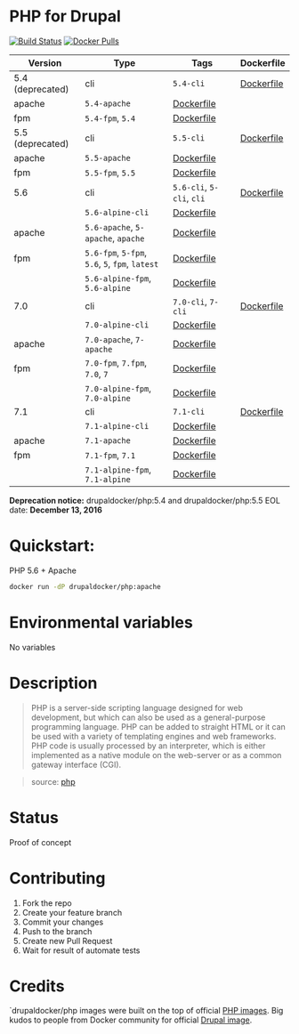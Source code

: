 PHP for Drupal
=====================
[![Build Status](https://travis-ci.org/drupal-docker/php.svg?branch=master)](https://travis-ci.org/drupal-docker/php)
[![Docker Pulls](https://img.shields.io/docker/pulls/drupaldocker/php.svg?maxAge=2592000)](https://hub.docker.com/r/drupaldocker/php)

Version | Type | Tags | Dockerfile
--- | --- | --- | ---
5.4 (deprecated) | cli | `5.4-cli` | [Dockerfile](https://github.com/drupal-docker/php/blob/master/5.4/Dockerfile-cli)
 | apache | `5.4-apache` | [Dockerfile](https://github.com/drupal-docker/php/blob/master/5.4/Dockerfile-apache)
 | fpm | `5.4-fpm`, `5.4` | [Dockerfile](https://github.com/drupal-docker/php/blob/master/5.4/Dockerfile-fpm)
5.5 (deprecated) | cli | `5.5-cli` | [Dockerfile](https://github.com/drupal-docker/php/blob/master/5.5/Dockerfile-cli)
 | apache | `5.5-apache` | [Dockerfile](https://github.com/drupal-docker/php/blob/master/5.5/Dockerfile-apache)
 | fpm | `5.5-fpm`, `5.5` | [Dockerfile](https://github.com/drupal-docker/php/blob/master/5.5/Dockerfile-fpm)
5.6 | cli | `5.6-cli`, `5-cli`, `cli` | [Dockerfile](https://github.com/drupal-docker/php/blob/master/5.6/Dockerfile-cli)
 |  | `5.6-alpine-cli` | [Dockerfile](https://github.com/drupal-docker/php/blob/master/5.6/Dockerfile-alpine-cli)
 | apache | `5.6-apache`, `5-apache`, `apache` | [Dockerfile](https://github.com/drupal-docker/php/blob/master/5.6/Dockerfile-apache)
 | fpm | `5.6-fpm`, `5-fpm`, `5.6`, `5`, `fpm`, `latest` | [Dockerfile](https://github.com/drupal-docker/php/blob/master/5.6/Dockerfile-fpm)
 |  | `5.6-alpine-fpm`, `5.6-alpine` | [Dockerfile](https://github.com/drupal-docker/php/blob/master/5.6/Dockerfile-alpine-fpm)
7.0 | cli | `7.0-cli`, `7-cli` | [Dockerfile](https://github.com/drupal-docker/php/blob/master/7.0/Dockerfile-cli)
 |  | `7.0-alpine-cli` | [Dockerfile](https://github.com/drupal-docker/php/blob/master/7.0/Dockerfile-alpine-cli)
 | apache | `7.0-apache`, `7-apache` | [Dockerfile](https://github.com/drupal-docker/php/blob/master/7.0/Dockerfile-apache)
 | fpm | `7.0-fpm`, `7.fpm`, `7.0`, `7` | [Dockerfile](https://github.com/drupal-docker/php/blob/master/7.0/Dockerfile-fpm)
 |  | `7.0-alpine-fpm`, `7.0-alpine` | [Dockerfile](https://github.com/drupal-docker/php/blob/master/7.0/Dockerfile-alpine-fpm)
7.1 | cli | `7.1-cli` | [Dockerfile](https://github.com/drupal-docker/php/blob/master/7.1/Dockerfile-cli)
 |  | `7.1-alpine-cli` | [Dockerfile](https://github.com/drupal-docker/php/blob/master/7.1/Dockerfile-alpine-cli)
 | apache | `7.1-apache` | [Dockerfile](https://github.com/drupal-docker/php/blob/master/7.1/Dockerfile-apache)
 | fpm | `7.1-fpm`, `7.1` | [Dockerfile](https://github.com/drupal-docker/php/blob/master/7.1/Dockerfile-fpm)
 |  | `7.1-alpine-fpm`, `7.1-alpine` | [Dockerfile](https://github.com/drupal-docker/php/blob/master/7.1/Dockerfile-alpine-fpm)

**Deprecation notice:** drupaldocker/php:5.4 and drupaldocker/php:5.5 EOL date: **December 13, 2016**

# Quickstart:

PHP 5.6 + Apache
```bash
docker run -dP drupaldocker/php:apache
```

# Environmental variables

No variables

# Description

> PHP is a server-side scripting language designed for web development, but which can also be used as a general-purpose programming language. PHP can be added to straight HTML or it can be used with a variety of templating engines and web frameworks. PHP code is usually processed by an interpreter, which is either implemented as a native module on the web-server or as a common gateway interface (CGI).

> source: [php](https://hub.docker.com/_/php/)

# Status

Proof of concept

# Contributing

1. Fork the repo
1. Create your feature branch
1. Commit your changes
1. Push to the branch
1. Create new Pull Request
1. Wait for result of automate tests

# Credits
`drupaldocker/php images were built on the top of official [PHP images](https://hub.docker.com/r/_/php/). Big kudos to people from Docker community for official [Drupal image](https://hub.docker.com/r/_/drupal/).
